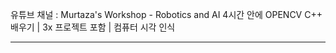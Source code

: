 
유튜브 채널 : Murtaza's Workshop - Robotics and AI
             4시간 안에 OPENCV C++ 배우기 | 3x 프로젝트 포함 | 컴퓨터 시각 인식
           
--------------------------------------------------------------------------------



